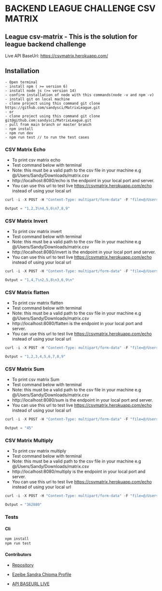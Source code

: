 BACKEND LEAGUE CHALLENGE CSV MATRIX 
===========
League csv-matrix - This is the solution for league backend challenge
---------------
Live API BaseUrl: https://csvmatrix.herokuapp.com/

## Installation
```
- Open terminal
- install npm ( >= version 6)
- install node js (>= version 14)
- confirm installation of node with this commands(node -v and npm -v)
- install git on local machine
- clone project using this command git clone https://github.com/sandysci/MatrixLeague.git
- or 
- clone project using this command git clone git@github.com:sandysci/MatrixLeague.git
- pull from main branch or master branch 
- npm install
- npm run dev 
- npm run test // to run the test cases 

```


### CSV Matrix Echo  
- To print csv matrix echo
- Test command below with terminal 
- Note: this must be a valid path to the csv file in your machine e.g @/Users/Sandy/Downloads/matrix.csv
- http://localhost:8080/echo is the endpoint in your local port and server.
- You can use this url to test live https://csvmatrix.herokuapp.com/echo instead of using your local url
```javascript
curl -i -X POST -H "Content-Type: multipart/form-data" -F "file=@/Users/Sandy/Downloads/matrix.csv" http://localhost:8080/echo

Output = "1,2,3\n4,5,6\n7,8,9"
```
### CSV Matrix Invert  
- To print csv matrix invert
- Test command below with terminal 
- Note: this must be a valid path to the csv file in your machine e.g @/Users/Sandy/Downloads/matrix.csv
- http://localhost:8080/invert is the endpoint in your local port and server.
- You can use this url to test live https://csvmatrix.herokuapp.com/echo instead of using your local url
```javascript
curl -i -X POST -H "Content-Type: multipart/form-data" -F "file=@/Users/Sandy/Downloads/matrix.csv" http://localhost:8080/invert

Output = "1,4,7\n2,5,8\n3,6,9\n"
```

### CSV Matrix flatten  
- To print csv matrix flatten
- Test command below with terminal 
- Note: this must be a valid path to the csv file in your machine e.g @/Users/Sandy/Downloads/matrix.csv
- http://localhost:8080/flatten is the endpoint in your local port and server.
- You can use this url to test live https://csvmatrix.herokuapp.com/echo instead of using your local url
```javascript
curl -i -X POST -H "Content-Type: multipart/form-data" -F "file=@/Users/Sandy/Downloads/matrix.csv" http://localhost:8080/flatten

Output = "1,2,3,4,5,6,7,8,9"
```

### CSV Matrix Sum  
- To print csv matrix Sum
- Test command below with terminal 
- Note: this must be a valid path to the csv file in your machine e.g @/Users/Sandy/Downloads/matrix.csv
- http://localhost:8080/sum is the endpoint in your local port and server.
- You can use this url to test live https://csvmatrix.herokuapp.com/echo instead of using your local url
```javascript
curl -i -X POST -H "Content-Type: multipart/form-data" -F "file=@/Users/Sandy/Downloads/matrix.csv" http://localhost:8080/sum

Output = "45"
```

### CSV Matrix Multiply  
- To print csv matrix multiply
- Test command below with terminal 
- Note: this must be a valid path to the csv file in your machine e.g @/Users/Sandy/Downloads/matrix.csv
- http://localhost:8080/multiply is the endpoint in your local port and server.
- You can use this url to test live https://csvmatrix.herokuapp.com/echo instead of using your local url
```javascript
curl -i -X POST -H "Content-Type: multipart/form-data" -F "file=@/Users/Sandy/Downloads/matrix.csv" http://localhost:8080/multiply

Output = "362880"
```

### Tests
#### Cli
```bash
npm install
npm run test
```

#### Contributors

- [Repository](https://github.com/sandysci/MatrixLeague.git)

- [Ezeibe Sandra Chioma Profile](https://queenofcodes.herokuapp.com)

- [API BASEURL LIVE](https://csvmatrix.herokuapp.com/)
